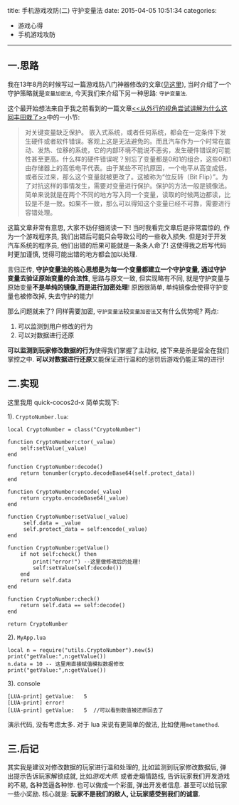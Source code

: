 title: 手机游戏攻防(二) 守护变量法
date: 2015-04-05 10:51:34
categories:
- 游戏心得
- 手机游戏攻防
---

## 一.思路

我在13年8月的时候写过一篇游戏防八门神器修改的文章([见这里][1]), 当时介绍了一个守护策略就是`变量加密法`, 今天我们来介绍下另一种思路: `守护变量法`.

<!-- more -->

这个最开始想法来自于我之前看到的一篇文章[<<从外行的视角尝试讲解为什么这回丰田栽了>>][2]中的一小节: 

> 对关键变量缺乏保护。
嵌入式系统，或者任何系统，都会在一定条件下发生硬件或者软件错误。客观上这是无法避免的。而且汽车作为一个时常在震动、发热、位移的系统，它的内部环境不能说不恶劣，发生硬件错误的可能性甚至更高。什么样的硬件错误呢？别忘了变量都是0和1的组合，这些0和1由存储器上的高低电平代表。由于某些不可抗原因，一个电平从高变成低，或者反过来，那么这个变量就被更改了。这被称为“位反转（Bit Flip）”。为了对抗这样的事情发生，需要对变量进行保护。保护的方法一般是镜像法。简单来说就是在两个不同的地方写入同一个变量，读取的时候两边都读，比较是不是一致。如果不一致，那么可以得知这个变量已经不可靠，需要进行容错处理。


这篇文章非常有意思, 大家不妨仔细阅读一下! 当时我看完文章后是非常震惊的, 作为一个游戏程序员, 我们出错后可能只会导致公司的一些收入损失. 但是对于开发汽车系统的程序员, 他们出错的后果可能就是一条条人命了! 这使得我之后写代码时更加谨慎, 觉得可能出错的地方都会加以处理.

言归正传, **守护变量法的核心思想是为每一个变量都建立一个守护变量, 通过守护变量去验证原始变量的合法性**, 思路与原文一致, 但实现略有不同, 就是守护变量与原始变量**不是单纯的镜像,而是进行加密处理**! 原因很简单, 单纯镜像会使得守护变量也被修改掉, 失去守护的能力!

那么问题就来了? 同样需要加密, `守护变量法`较`变量加密法`又有什么优势呢? 两点:

1. 可以监测到用户修改的行为
2. 可以对数据进行还原

**可以监测到玩家修改数据的行为**使得我们掌握了主动权, 接下来是杀是留全在我们掌控之中. **可以对数据进行还原**又能保证进行温和的惩罚后游戏仍能正常的进行!


## 二.实现

这里我用 quick-cocos2d-x 简单实现下:

1). `CryptoNumber.lua`:

```
local CryptoNumber = class("CryptoNumber")

function CryptoNumber:ctor(_value)
	self:setValue(_value)
end

function CryptoNumber:decode()
	return tonumber(crypto.decodeBase64(self.protect_data))
end

function CryptoNumber:encode(_value)
	return crypto.encodeBase64(_value)
end

function CryptoNumber:setValue(_value)
	 self.data = _value
	 self.protect_data = self:encode(_value)
end

function CryptoNumber:getValue()
	if not self:check() then
		print("error!") --这里做修改后的处理!
		self:setValue(self:decode())
	end
	return self.data
end

function CryptoNumber:check()
	return self.data == self:decode()
end

return CryptoNumber
```

2). `MyApp.lua`

```
local n = require("utils.CryptoNumber").new(5)
print("getValue:",n:getValue())
n.data = 10 -- 这里用直接赋值模拟数据修改
print("getValue:",n:getValue())
```

3). console

```
[LUA-print] getValue:	5
[LUA-print] error!
[LUA-print] getValue:	5  //可以看到数值被还原回去了
```

演示代码, 没有考虑太多. 对于 lua 来说有更简单的做法, 比如使用`metamethod`.

## 三.后记

其实我是建议对修改数据的玩家进行温和处理的, 比如监测到玩家修改数据后, 弹出提示告诉玩家解锁成就, 比如*游戏大师*. 或者走煽情路线, 告诉玩家我们开发游戏的不易, 各种苦逼各种惨. 也可以做成一个彩蛋, 弹出开发者信息. 甚至可以给玩家一些小奖励. 核心就是: **玩家不是我们的敌人, 让玩家感受到我们的诚意**. 




[1]:/2015/04/04/phone-game-AND-encrypt-var/
[2]:http://club.tgfcer.com/thread-6817371-1-1.html